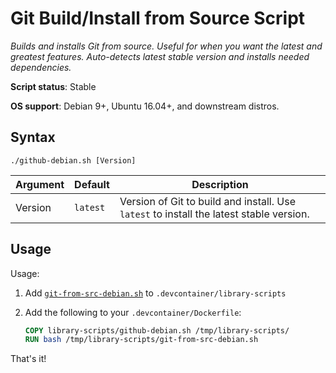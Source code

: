 # Git Build/Install from Source Script

*Builds and installs Git from source. Useful for when you want the latest and greatest features. Auto-detects latest stable version and installs needed dependencies.*

**Script status**: Stable

**OS support**: Debian 9+, Ubuntu 16.04+, and downstream distros.

## Syntax

```text
./github-debian.sh [Version]
```

|Argument|Default|Description|
|--------|-------|-----------|
|Version|`latest`| Version of Git to build and install. Use `latest` to install the latest stable version. |

## Usage

Usage:

1. Add [`git-from-src-debian.sh`](../git-from-src-debian.sh) to `.devcontainer/library-scripts`

2. Add the following to your `.devcontainer/Dockerfile`:

    ```Dockerfile
    COPY library-scripts/github-debian.sh /tmp/library-scripts/
    RUN bash /tmp/library-scripts/git-from-src-debian.sh
    ```

That's it!
